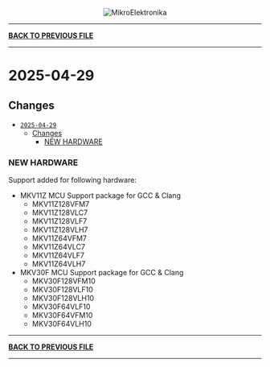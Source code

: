 <p align="center">
  <img src="http://www.mikroe.com/img/designs/beta/logo_small.png?raw=true" alt="MikroElektronika"/>
</p>

---

**[BACK TO PREVIOUS FILE](../changelog.md)**

---

# 2025-04-29

## Changes

- [`2025-04-29`](#2025-04-29)
  - [Changes](#changes)
    - [NEW HARDWARE](#new-hardware)

### NEW HARDWARE

Support added for following hardware:

+ MKV11Z MCU Support package for GCC & Clang
  + MKV11Z128VFM7
  + MKV11Z128VLC7
  + MKV11Z128VLF7
  + MKV11Z128VLH7
  + MKV11Z64VFM7
  + MKV11Z64VLC7
  + MKV11Z64VLF7
  + MKV11Z64VLH7
+ MKV30F MCU Support package for GCC & Clang
  + MKV30F128VFM10
  + MKV30F128VLF10
  + MKV30F128VLH10
  + MKV30F64VLF10
  + MKV30F64VFM10
  + MKV30F64VLH10

---

**[BACK TO PREVIOUS FILE](../changelog.md)**

---
